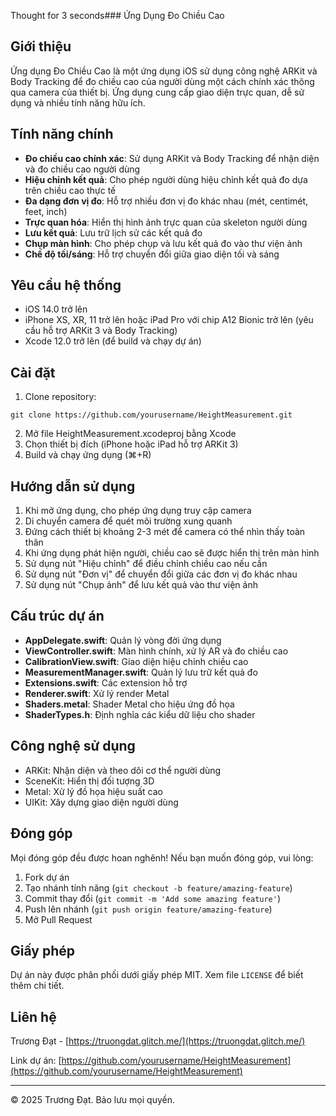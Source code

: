 Thought for 3 seconds### Ứng Dụng Đo Chiều Cao

## Giới thiệu

Ứng dụng Đo Chiều Cao là một ứng dụng iOS sử dụng công nghệ ARKit và Body Tracking để đo chiều cao của người dùng một cách chính xác thông qua camera của thiết bị. Ứng dụng cung cấp giao diện trực quan, dễ sử dụng và nhiều tính năng hữu ích.

## Tính năng chính

- **Đo chiều cao chính xác**: Sử dụng ARKit và Body Tracking để nhận diện và đo chiều cao người dùng
- **Hiệu chỉnh kết quả**: Cho phép người dùng hiệu chỉnh kết quả đo dựa trên chiều cao thực tế
- **Đa dạng đơn vị đo**: Hỗ trợ nhiều đơn vị đo khác nhau (mét, centimét, feet, inch)
- **Trực quan hóa**: Hiển thị hình ảnh trực quan của skeleton người dùng
- **Lưu kết quả**: Lưu trữ lịch sử các kết quả đo
- **Chụp màn hình**: Cho phép chụp và lưu kết quả đo vào thư viện ảnh
- **Chế độ tối/sáng**: Hỗ trợ chuyển đổi giữa giao diện tối và sáng


## Yêu cầu hệ thống

- iOS 14.0 trở lên
- iPhone XS, XR, 11 trở lên hoặc iPad Pro với chip A12 Bionic trở lên (yêu cầu hỗ trợ ARKit 3 và Body Tracking)
- Xcode 12.0 trở lên (để build và chạy dự án)


## Cài đặt

1. Clone repository:


```shellscript
git clone https://github.com/yourusername/HeightMeasurement.git
```

2. Mở file HeightMeasurement.xcodeproj bằng Xcode
3. Chọn thiết bị đích (iPhone hoặc iPad hỗ trợ ARKit 3)
4. Build và chạy ứng dụng (⌘+R)


## Hướng dẫn sử dụng

1. Khi mở ứng dụng, cho phép ứng dụng truy cập camera
2. Di chuyển camera để quét môi trường xung quanh
3. Đứng cách thiết bị khoảng 2-3 mét để camera có thể nhìn thấy toàn thân
4. Khi ứng dụng phát hiện người, chiều cao sẽ được hiển thị trên màn hình
5. Sử dụng nút "Hiệu chỉnh" để điều chỉnh chiều cao nếu cần
6. Sử dụng nút "Đơn vị" để chuyển đổi giữa các đơn vị đo khác nhau
7. Sử dụng nút "Chụp ảnh" để lưu kết quả vào thư viện ảnh


## Cấu trúc dự án

- **AppDelegate.swift**: Quản lý vòng đời ứng dụng
- **ViewController.swift**: Màn hình chính, xử lý AR và đo chiều cao
- **CalibrationView.swift**: Giao diện hiệu chỉnh chiều cao
- **MeasurementManager.swift**: Quản lý lưu trữ kết quả đo
- **Extensions.swift**: Các extension hỗ trợ
- **Renderer.swift**: Xử lý render Metal
- **Shaders.metal**: Shader Metal cho hiệu ứng đồ họa
- **ShaderTypes.h**: Định nghĩa các kiểu dữ liệu cho shader


## Công nghệ sử dụng

- ARKit: Nhận diện và theo dõi cơ thể người dùng
- SceneKit: Hiển thị đối tượng 3D
- Metal: Xử lý đồ họa hiệu suất cao
- UIKit: Xây dựng giao diện người dùng


## Đóng góp

Mọi đóng góp đều được hoan nghênh! Nếu bạn muốn đóng góp, vui lòng:

1. Fork dự án
2. Tạo nhánh tính năng (`git checkout -b feature/amazing-feature`)
3. Commit thay đổi (`git commit -m 'Add some amazing feature'`)
4. Push lên nhánh (`git push origin feature/amazing-feature`)
5. Mở Pull Request


## Giấy phép

Dự án này được phân phối dưới giấy phép MIT. Xem file `LICENSE` để biết thêm chi tiết.

## Liên hệ

Trương Đạt - [https://truongdat.glitch.me/](https://truongdat.glitch.me/)

Link dự án: [https://github.com/yourusername/HeightMeasurement](https://github.com/yourusername/HeightMeasurement)

---

© 2025 Trương Đạt. Bảo lưu mọi quyền.
